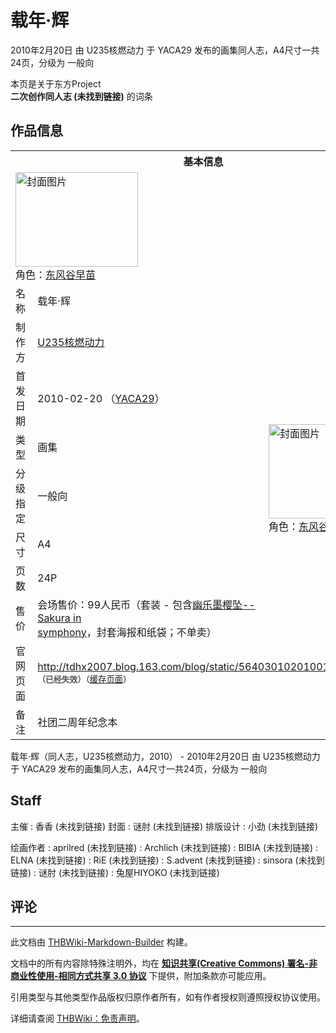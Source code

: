 # 载年·辉

<!-- source html: G:\repos\THBWiki-Markdown-Builder\THBWikiMarkdown\Temp\main\b\ba\ns0%3A%E8%BD%BD%E5%B9%B4%C2%B7%E8%BE%89.html -->

2010年2月20日 由 U235核燃动力 于 YACA29 发布的画集同人志，A4尺寸一共24页，分级为 一般向

本页是关于东方Project  
 **二次创作同人志 (未找到链接)** 的词条
## 作品信息

<table><tbody><tr><th colspan="3">基本信息</th></tr><tr><td class="cover-artwork-mobile" colspan="2"><a href="./文件-载年·辉封面.jpg.md" class="image" title="封面图片"><img alt="封面图片" src="https://upload.thwiki.cc/thumb/4/4c/%E8%BD%BD%E5%B9%B4%C2%B7%E8%BE%89%E5%B0%81%E9%9D%A2.jpg/196px-%E8%BD%BD%E5%B9%B4%C2%B7%E8%BE%89%E5%B0%81%E9%9D%A2.jpg" decoding="async" loading="lazy" width="196" height="151" srcset="https://upload.thwiki.cc/thumb/4/4c/%E8%BD%BD%E5%B9%B4%C2%B7%E8%BE%89%E5%B0%81%E9%9D%A2.jpg/294px-%E8%BD%BD%E5%B9%B4%C2%B7%E8%BE%89%E5%B0%81%E9%9D%A2.jpg 1.5x, https://upload.thwiki.cc/thumb/4/4c/%E8%BD%BD%E5%B9%B4%C2%B7%E8%BE%89%E5%B0%81%E9%9D%A2.jpg/392px-%E8%BD%BD%E5%B9%B4%C2%B7%E8%BE%89%E5%B0%81%E9%9D%A2.jpg 2x" data-file-width="1212" data-file-height="935"></a><div class="cover-char">角色：<a href="./东风谷早苗.md" title="东风谷早苗">东风谷早苗</a></div></td>
</tr><tr><td class="label">名称</td><td colspan="2"> 载年·辉 </td></tr><tr><td class="label">制作方</td><td><a href="./U235核燃动力.md" title="U235核燃动力">U235核燃动力</a></td><td class="cover-artwork" rowspan="7" style="min-width:196px;"><a href="./文件-载年·辉封面.jpg.md" class="image" title="封面图片"><img alt="封面图片" src="https://upload.thwiki.cc/thumb/4/4c/%E8%BD%BD%E5%B9%B4%C2%B7%E8%BE%89%E5%B0%81%E9%9D%A2.jpg/196px-%E8%BD%BD%E5%B9%B4%C2%B7%E8%BE%89%E5%B0%81%E9%9D%A2.jpg" decoding="async" loading="lazy" width="196" height="151" srcset="https://upload.thwiki.cc/thumb/4/4c/%E8%BD%BD%E5%B9%B4%C2%B7%E8%BE%89%E5%B0%81%E9%9D%A2.jpg/294px-%E8%BD%BD%E5%B9%B4%C2%B7%E8%BE%89%E5%B0%81%E9%9D%A2.jpg 1.5x, https://upload.thwiki.cc/thumb/4/4c/%E8%BD%BD%E5%B9%B4%C2%B7%E8%BE%89%E5%B0%81%E9%9D%A2.jpg/392px-%E8%BD%BD%E5%B9%B4%C2%B7%E8%BE%89%E5%B0%81%E9%9D%A2.jpg 2x" data-file-width="1212" data-file-height="935"></a><div class="cover-char">角色：<a href="./东风谷早苗.md" title="东风谷早苗">东风谷早苗</a></div></td>
</tr><tr><td class="label">首发日期</td><td>2010-02-20&#160;（<a href="/展会作品列表?e=YACA%2329">YACA29</a>）</td></tr><tr><td class="label">类型</td><td>画集</td></tr><tr><td class="label">分级指定</td><td>一般向</td></tr><tr><td class="label">尺寸</td><td>A4</td></tr><tr><td class="label">页数</td><td>24P</td></tr><tr><td class="label">售价</td><td>会场售价：99人民币（套装 - 包含<a href="./幽乐墨樱坠--Sakura_in_symphony.md" title="幽乐墨樱坠--Sakura in symphony">幽乐墨樱坠--Sakura in symphony</a>，封套海报和纸袋；不单卖）</td></tr>
<tr><td class="label">官网页面</td><td colspan="2"><a rel="nofollow" class="external free" href="http://tdhx2007.blog.163.com/blog/static/56403010201001652822134/">http://tdhx2007.blog.163.com/blog/static/56403010201001652822134/</a><br><span style="font-family: sans-serif; cursor: default; color:#555; font-size: 0.8em; bottom: 0.1em; font-weight: bold;" title="连接到已经失效网页">（已经失效）</span><small>（<a rel="nofollow" class="external text" href="https://web.archive.org/web/20170704145101/http://tdhx2007.blog.163.com/blog/static/56403010201001652822134/">缓存页面</a>）</small></td></tr><tr><td class="label">备注</td><td colspan="2">社团二周年纪念本</td></tr></tbody></table>

载年·辉（同人志，U235核燃动力，2010） - 2010年2月20日 由 U235核燃动力 于 YACA29 发布的画集同人志，A4尺寸一共24页，分级为 一般向
## Staff
主催
: 香香 (未找到链接)
封面
: 谜肘 (未找到链接)
排版设计
: 小劲 (未找到链接)

绘画作者
: aprilred (未找到链接)
: Archlich (未找到链接)
: BIBIA (未找到链接)
: ELNA (未找到链接)
: RiE (未找到链接)
: S.advent (未找到链接)
: sinsora (未找到链接)
: 谜肘 (未找到链接)
: 兔屋HIYOKO (未找到链接)

## 评论




---

此文档由 [THBWiki-Markdown-Builder](https://github.com/Delsin-Yu/THBWiki-Markdown-Builder) 构建。

文档中的所有内容除特殊注明外，均在 [**知识共享(Creative Commons) 署名-非商业性使用-相同方式共享 3.0 协议**](https://creativecommons.org/licenses/by-sa/3.0/deed.zh-hans) 下提供，附加条款亦可能应用。

引用类型与其他类型作品版权归原作者所有，如有作者授权则遵照授权协议使用。

详细请查阅 [THBWiki：免责声明](https://thbwiki.cc/THBWiki:%E5%85%8D%E8%B4%A3%E5%A3%B0%E6%98%8E)。

